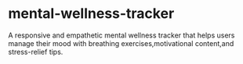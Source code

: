 # mental-wellness-tracker
A responsive and empathetic mental wellness tracker that helps users manage their mood with breathing exercises,motivational content,and stress-relief tips.
